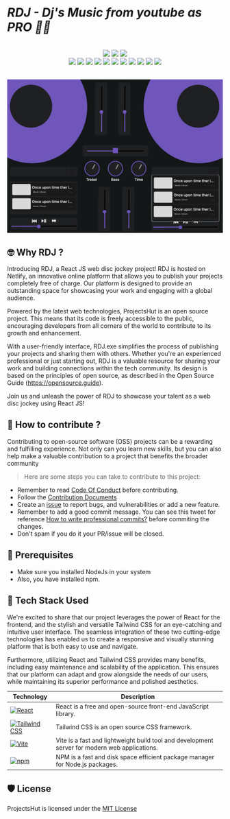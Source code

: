 # *RDJ - Dj's Music from youtube as PRO 📀🚀*

<br/>
<div align="center">
  <img src="https://forthebadge.com/images/badges/built-with-love.svg" />
  <img src="https://forthebadge.com/images/badges/uses-brains.svg" />
  <img src="https://forthebadge.com/images/badges/powered-by-responsibility.svg" />
  <br/>
  <img src="https://img.shields.io/github/repo-size/LokeshKumar-Dev/Rdj.exe?style=for-the-badge" />
  <img src="https://img.shields.io/github/license/LokeshKumar-Dev/Rdj.exe?style=for-the-badge" />
  <img src="https://img.shields.io/github/issues-closed-raw/LokeshKumar-Dev/Rdj.exe?style=for-the-badge" />
  <img src="https://img.shields.io/github/issues/LokeshKumar-Dev/Rdj.exe?style=for-the-badge" />
  <img src="https://img.shields.io/github/issues-closed/LokeshKumar-Dev/Rdj.exe?style=for-the-badge" />
  <img src="https://img.shields.io/github/stars/LokeshKumar-Dev/Rdj.exe?style=for-the-badge" />
  <img src="https://img.shields.io/github/forks/LokeshKumar-Dev/Rdj.exe?style=for-the-badge" />
  <img src="https://img.shields.io/github/issues-pr/LokeshKumar-Dev/Rdj.exe?style=for-the-badge" />
  <img src="https://img.shields.io/github/last-commit/LokeshKumar-Dev/Rdj.exe?style=for-the-badge" />
  <img src="https://img.shields.io/github/contributors/LokeshKumar-Dev/Rdj.exe?style=for-the-badge" />
  <img src="https://img.shields.io/github/issues-pr-closed-raw/LokeshKumar-Dev/Rdj.exe?style=for-the-badge" />
  
</div>
<br/>
   

![Rdj.exe](https://github.com/LokeshKumar-Dev/Rdj.exe/blob/master/rdj.jpg)

## 🤓 Why RDJ ?

Introducing RDJ, a React JS web disc jockey project! RDJ is hosted on Netlify, an innovative online platform that allows you to publish your projects completely free of charge. Our platform is designed to provide an outstanding space for showcasing your work and engaging with a global audience.

Powered by the latest web technologies, ProjectsHut is an open source project. This means that its code is freely accessible to the public, encouraging developers from all corners of the world to contribute to its growth and enhancement.

With a user-friendly interface, RDJ.exe simplifies the process of publishing your projects and sharing them with others. Whether you're an experienced professional or just starting out, RDJ is a valuable resource for sharing your work and building connections within the tech community. Its design is based on the principles of open source, as described in the Open Source Guide (https://opensource.guide).

Join us and unleash the power of RDJ to showcase your talent as a web disc jockey using React JS!

## 🤔 How to contribute ?

Contributing to open-source software (OSS) projects can be a rewarding and fulfilling experience. Not only can you learn new skills, but you can also help make a valuable contribution to a project that benefits the broader community

> Here are some steps you can take to contribute to this project:

- Remember to read [Code Of Conduct](https://github.com/LokeshKumar-Dev/Rdj.exe/blob/master/CODE_OF_CONDUCT.md) before contributing.
- Follow the [Contribution Documents](/contributing.md)
- Create an [issue](https://github.com/LokeshKumar-Dev/Rdj.exe/issues/new/choose) to report bugs, and vulnerabilities or add a new feature.
- Remember to add a good commit message. You can see this tweet for reference [How to write professional commits?](https://twitter.com/Priyankarpal/status/1638403157863673859) before commiting the changes.
- Don't spam if you do it your PR/issue will be closed.

## 🤏 Prerequisites

- Make sure you installed NodeJs in your system
- Also, you have installed npm.

## 🧰 Tech Stack Used

We're excited to share that our project leverages the power of React for the frontend, and the stylish and versatile Tailwind CSS for an eye-catching and intuitive user interface. The seamless integration of these two cutting-edge technologies has enabled us to create a responsive and visually stunning platform that is both easy to use and navigate.

Furthermore, utilizing React and Tailwind CSS provides many benefits, including easy maintenance and scalability of the application. This ensures that our platform can adapt and grow alongside the needs of our users, while maintaining its superior performance and polished aesthetics.

| Technology                                                                                                                                           | Description                                                                                         |
| ---------------------------------------------------------------------------------------------------------------------------------------------------- | --------------------------------------------------------------------------------------------------- |
| [![React](https://img.shields.io/badge/-React-blue?style=flat-square&logo=react&logoColor=white)](https://reactjs.org/)                              | React is a free and open-source front-end JavaScript library.                                       |
| [![Tailwind CSS](https://img.shields.io/badge/-Tailwind%20CSS-38B2AC?style=flat-square&logo=tailwind-css&logoColor=white)](https://tailwindcss.com/) | Tailwind CSS is an open source CSS framework.                                                       |
| [![Vite](https://img.shields.io/static/v1?style=for-the-badge&message=Vite&color=646CFF&logo=Vite&logoColor=FFFFFF&label=)](https://vitejs.dev/)     | Vite is a fast and lightweight build tool and development server for modern web applications.       |
| [![npm](https://img.shields.io/static/v1?style=for-the-badge&message=npm&color=222222&logo=npm&logoColor=F69220&label=)](https://npm.io/)        | NPM is a fast and disk space efficient package manager for Node.js packages.                       |

## 🛡️ License

ProjectsHut is licensed under the [MIT License ](https://github.com/LokeshKumar-Dev/Rdj.exe/blob/master/LICENSE)
